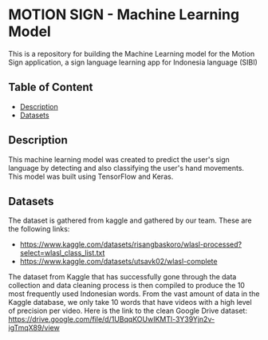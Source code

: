# MOTION SIGN - Machine Learning Model
This is a repository for building the Machine Learning model for the Motion Sign application, a sign language learning app for Indonesia language (SIBI)

## Table of Content
* [Description](#description)
* [Datasets](#datasets)

## Description
This machine learning model was created to predict the user's sign language by detecting and also classifying the user's hand movements. This model was built using TensorFlow and Keras.

## Datasets
The dataset is gathered from kaggle and gathered by our team. These are the following links:
* https://www.kaggle.com/datasets/risangbaskoro/wlasl-processed?select=wlasl_class_list.txt
* https://www.kaggle.com/datasets/utsavk02/wlasl-complete

The dataset from Kaggle that has successfully gone through the data collection and data cleaning process is then compiled to produce the 10 most frequently used Indonesian words. From the vast amount of data in the Kaggle database, we only take 10 words that have videos with a high level of precision per video. Here is the link to the clean Google Drive dataset:
https://drive.google.com/file/d/1UBqqKOUwIKMTl-3Y39Yjn2v-igTmqX89/view

